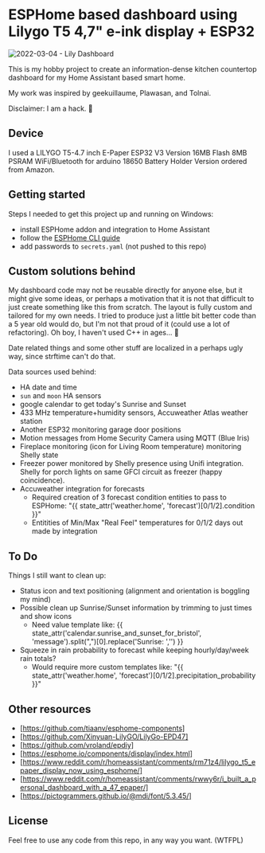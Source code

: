 # ESPHome based dashboard using Lilygo T5 4,7" e-ink display + ESP32

![2022-03-04 - Lily Dashboard](https://user-images.githubusercontent.com/46270068/156859597-3dcb1de6-944f-445a-9a6b-4e5d2b67b957.JPG)

This is my hobby project to create an information-dense kitchen countertop dashboard for my Home Assistant based smart home.

My work was inspired by geekuillaume, Plawasan, and Tolnai.

Disclaimer: I am a hack. 🙂

## Device

I used a LILYGO T5-4.7 inch E-Paper ESP32 V3 Version 16MB Flash 8MB PSRAM WiFi/Bluetooth for arduino 18650 Battery Holder Version ordered from Amazon.

## Getting started

Steps I needed to get this project up and running on Windows:

- install ESPHome addon and integration to Home Assistant
- follow the [ESPHome CLI guide](https://esphome.io/guides/getting_started_command_line.html)
- add passwords to `secrets.yaml` (not pushed to this repo)

## Custom solutions behind

My dashboard code may not be reusable directly for anyone else, but it might give some ideas, or perhaps a motivation that it is not that difficult to just create something like this from scratch. The layout is fully custom and tailored for my own needs. I tried to produce just a little bit better code than a 5 year old would do, but I'm not that proud of it (could use a lot of refactoring). Oh boy, I haven't used C++ in ages... 🙂

Date related things and some other stuff are localized in a perhaps ugly way, since strftime can't do that.

Data sources used behind:

- HA date and time
- `sun` and `moon` HA sensors
- google calendar to get today's Sunrise and Sunset
- 433 MHz temperature+humidity sensors, Accuweather Atlas weather station
- Another ESP32 monitoring garage door positions
- Motion messages from Home Security Camera using MQTT (Blue Iris)
- Fireplace monitoring (icon for Living Room temperature) monitoring Shelly state
- Freezer power monitored by Shelly presence using Unifi integration. Shelly for porch lights on same GFCI circuit as freezer (happy coincidence).
- Accuweather integration for forecasts
  - Required creation of 3 forecast condition entities to pass to ESPHome: 
    "{{ state_attr('weather.home', 'forecast')[0/1/2].condition }}"
  - Entitities of Min/Max "Real Feel" temperatures for 0/1/2 days out made by integration

## To Do

Things I still want to clean up:

- Status icon and text positioning (alignment and orientation is boggling my mind)
- Possible clean up Sunrise/Sunset information by trimming to just times and show icons
  - Need value template like: 
    {{ state_attr('calendar.sunrise_and_sunset_for_bristol', 'message').split(",")[0].replace('Sunrise: ','') }}
- Squeeze in rain probability to forecast while keeping hourly/day/week rain totals?
  - Would require more custom templates like: 
    "{{ state_attr('weather.home', 'forecast')[0/1/2].precipitation_probability }}"

## Other resources

- [https://github.com/tiaanv/esphome-components]
- [https://github.com/Xinyuan-LilyGO/LilyGo-EPD47]
- [https://github.com/vroland/epdiy]
- [https://esphome.io/components/display/index.html]
- [https://www.reddit.com/r/homeassistant/comments/rm71z4/lilygo_t5_epaper_display_now_using_esphome/]
- [https://www.reddit.com/r/homeassistant/comments/rwwy6r/i_built_a_personal_dashboard_with_a_47_epaper/]
- [https://pictogrammers.github.io/@mdi/font/5.3.45/]

## License

Feel free to use any code from this repo, in any way you want. (WTFPL)
